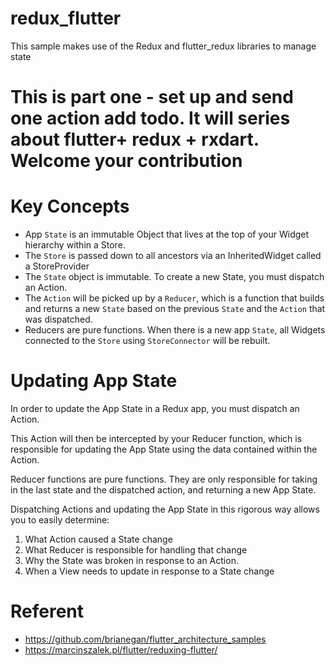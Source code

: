 # redux_flutter


This sample makes use of the Redux and flutter_redux libraries to manage state

# This is part one - set up and send one action add todo. It will series about flutter+ redux + rxdart.  Welcome your contribution 

# Key Concepts
  - App ```State``` is an immutable Object that lives at the top of your Widget hierarchy within a Store.
  - The ```Store``` is passed down to all ancestors via an InheritedWidget called a StoreProvider
  - The ```State``` object is immutable. To create a new State, you must dispatch an Action.
  - The ```Action``` will be picked up by a ```Reducer```, which is a function that builds and returns a new ```State``` based on the previous ```State``` and the ```Action``` that was dispatched.
  - Reducers are pure functions.
When there is a new app ```State```, all Widgets connected to the ```Store``` using ```StoreConnector``` will be rebuilt.

# Updating App State

In order to update the App State in a Redux app, you must dispatch an Action.

This Action will then be intercepted by your Reducer function, which is responsible for updating the App State using the data contained within the Action.

Reducer functions are pure functions. They are only responsible for taking in the last state and the dispatched action, and returning a new App State.

Dispatching Actions and updating the App State in this rigorous way allows you to easily determine:

1. What Action caused a State change
2. What Reducer is responsible for handling that change
3. Why the State was broken in response to an Action.
4. When a View needs to update in response to a State change

# Referent
- https://github.com/brianegan/flutter_architecture_samples
- https://marcinszalek.pl/flutter/reduxing-flutter/
